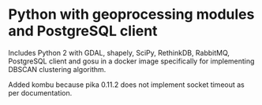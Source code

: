 # Python with geoprocessing modules and PostgreSQL client

Includes Python 2 with GDAL, shapely, SciPy, RethinkDB, RabbitMQ, PostgreSQL client and gosu in a docker image specifically for implementing DBSCAN clustering algorithm.

Added kombu because pika 0.11.2 does not implement socket timeout as per documentation.

